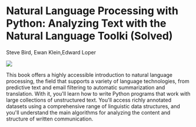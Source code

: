 # Natural Language Processing with Python: Analyzing Text with the Natural Language Toolki (Solved)
 Steve Bird, Ewan Klein,Edward Loper
 
![](https://images-na.ssl-images-amazon.com/images/I/51JZNVJ-1PL.jpg)

This book offers a highly accessible introduction to natural language processing, the field that supports a variety of language technologies, from predictive text and email filtering to automatic summarization and translation. With it, you'll learn how to write Python programs that work with large collections of unstructured text. You'll access richly annotated datasets using a comprehensive range of linguistic data structures, and you'll understand the main algorithms for analyzing the content and structure of written communication.
